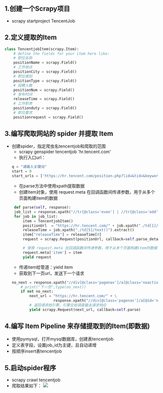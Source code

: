 ## 1.创建一个Scrapy项目 
 - scrapy startproject TencentJob 

## 2.定义提取的Item
```python  
class TencentjobItem(scrapy.Item): 
    # define the fields for your item here like:  
    # 职位名称  
    positionName = scrapy.Field()  
    # 工作地点  
    positionCity = scrapy.Field()  
    # 职位类别  
    positionType = scrapy.Field()  
    # 招聘人数  
    positionNum = scrapy.Field()  
    # 发布时间  
    releaseTime = scrapy.Field()  
    # 工作职责  
    positionduty = scrapy.Field()  
    # 职位要求  
    positionrequest = scrapy.Field()  
```
## 3.编写爬取网站的 spider 并提取 Item
 - 创建spider，指定爬虫名tencentjob和爬取的范围  
 	* scrapy genspider tencentjob 'hr.tencent.com'
 	* 执行入口url：
 	```python  
    q = "请输入关键词"  
    start = 0  
    start_urls = ['https://hr.tencent.com/position.php?lid=&tid=&keywords={}&start={}'.format(q,start)]
	```
	* 在parse方法中使用xpath提取数据
	* 创建item对象，使用 request.meta 在回调函数间传递参数，用于从多个页面构建item的数据  
	```python
	 def parse(self, response):
     job_list = response.xpath("//tr[@class='even'] | //tr[@class='odd']")
     for job in job_list:
         item = TencentjobItem()
         positionUrl  = "https://hr.tencent.com/" + job.xpath("./td[1]/a/@href").extract()[0]
         releaseTime = job.xpath("./td[5]/text()").extract()
         item["releaseTime"] = releaseTime[0]
         request = scrapy.Request(positionUrl, callback=self.parse_detail)

         # 使用 request.meta 在回调函数间传递参数，用于从多个页面构建item的数据
         request.meta['item'] = item
         yield request
	``` 
	* 传递item给管道：yield item
	* 获取到下一页url，发送下一个请求
	```python
	no_next = response.xpath("//div[@class='pagenav']/a[@class='noactive' and @id='next']/text()")
        # print("下一页",type(no_next))
        if not no_next:
            next_url = "https://hr.tencent.com/" + \
                       response.xpath("//div[@class='pagenav']/a[@id='next']/@href").extract()[0]
            # 返回请求给引擎，引擎交给调度器去请求响应
            yield scrapy.Request(next_url, callback=self.parse)
	```
## 4.编写 Item Pipeline 来存储提取到的Item(即数据)
 - 使用pymysql，打开mysql数据库，创建表tencentjob
 - 定义表字段，设置job_id为主键，且自动递增
 - 按顺序insert表tencentjob

## 5.启动spider程序
 - scrapy crawl tencentjob
 - 爬取结果如下：
![](https://i.imgur.com/fKjbkLs.png)
